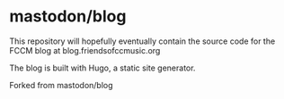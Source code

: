 # mastodon/blog

This repository will hopefully eventually contain the source code for the FCCM blog at blog.friendsofccmusic.org

The blog is built with Hugo, a static site generator.

Forked from mastodon/blog